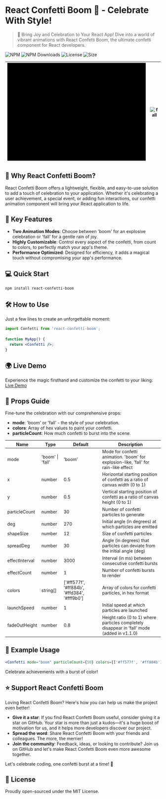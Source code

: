 # React Confetti Boom 🎉 - Celebrate With Style!

> 🚀 Bring Joy and Celebration to Your React App! Dive into a world of vibrant animations with React Confetti Boom, the ultimate confetti component for React developers.

![NPM](https://img.shields.io/npm/v/react-confetti-boom.svg)
![NPM Downloads](https://img.shields.io/npm/dt/react-confetti-boom.svg)
![License](https://img.shields.io/npm/l/react-confetti-boom)
![Size](https://img.shields.io/bundlephobia/min/react-confetti-boom)

| ![boom](https://github.com/almond-bongbong/react-confetti-boom/raw/main/docs/preview_boom.gif) | ![fall](https://github.com/almond-bongbong/react-confetti-boom/raw/main/docs/preview_fall.gif) |
| ---------------------------------------------------------------------------------------------- | ---------------------------------------------------------------------------------------------- |

## 🌈 Why React Confetti Boom?

React Confetti Boom offers a lightweight, flexible, and easy-to-use solution to add a touch of celebration to your application. Whether it's celebrating a user achievement, a special event, or adding fun interactions, our confetti animation component will bring your React application to life.

## 🎨 Key Features

- **Two Animation Modes**: Choose between 'boom' for an explosive celebration or 'fall' for a gentle rain of joy.
- **Highly Customizable**: Control every aspect of the confetti, from count to colors, to perfectly match your app's theme.
- **Performance Optimized**: Designed for efficiency, it adds a magical touch without compromising your app's performance.

## 💻 Quick Start

```bash
npm install react-confetti-boom
```

## 🛠 How to Use

Just a few lines to create an unforgettable moment:

```jsx
import Confetti from 'react-confetti-boom';

function MyApp() {
  return <Confetti />;
}
```

## 🌍 Live Demo

Experience the magic firsthand and customize the confetti to your liking: [Live Demo](https://almond-bongbong.github.io/react-confetti-boom/)

## 🔧 Props Guide

Fine-tune the celebration with our comprehensive props:

- **mode**: 'boom' or 'fall' - the style of your celebration.
- **colors**: Array of hex values to paint your confetti.
- **particleCount**: How much confetti to burst into the scene.

| Name           | Type             | Default                                      | Description                                                                                 |
| -------------- | ---------------- | -------------------------------------------- | ------------------------------------------------------------------------------------------- |
| mode           | 'boom' \| 'fall' | 'boom'                                       | Mode for confetti animation. 'boom' for explosion-like, 'fall' for rain-like effect         |
| x              | number           | 0.5                                          | Horizontal starting position of confetti as a ratio of canvas width (0 to 1)                |
| y              | number           | 0.5                                          | Vertical starting position of confetti as a ratio of canvas height (0 to 1)                 |
| particleCount  | number           | 30                                           | Number of confetti particles to generate                                                    |
| deg            | number           | 270                                          | Initial angle (in degrees) at which particles are emitted                                   |
| shapeSize      | number           | 12                                           | Size of confetti particles                                                                  |
| spreadDeg      | number           | 30                                           | Angle (in degrees) that particles can deviate from the initial angle (deg)                  |
| effectInterval | number           | 3000                                         | Interval (in ms) between consecutive confetti bursts                                        |
| effectCount    | number           | 1                                            | Number of confetti bursts to render                                                         |
| colors         | string[]         | ['#ff577f', '#ff884b', '#ffd384', '#fff9b0'] | Array of colors for confetti particles, in hex format                                       |
| launchSpeed    | number           | 1                                            | Initial speed at which particles are launched                                               |
| fadeOutHeight  | number           | 0.8                                          | Height ratio (0 to 1) where particles completely disappear in 'fall' mode (added in v1.1.0) |

## 🎉 Example Usage

```jsx
<Confetti mode="boom" particleCount={50} colors={['#ff577f', '#ff884b']} />
```

Celebrate achievements with a burst of color!

## ⭐ Support React Confetti Boom

Loving React Confetti Boom? Here's how you can help us make the project even better!

- **Give it a star**: If you find React Confetti Boom useful, consider giving it a star on GitHub. Your star is more than just a kudos—it's a huge boost of motivation for us, and it helps more developers discover our project.
- **Spread the word**: Share React Confetti Boom with your friends and colleagues. The more, the merrier!
- **Join the community**: Feedback, ideas, or looking to contribute? Join us on GitHub and let's make React Confetti Boom even more awesome together.

Let's celebrate coding, one confetti burst at a time! 🎉

## 📜 License

Proudly open-sourced under the MIT License.
